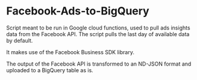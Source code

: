 # Facebook-Ads-to-BigQuery

Script meant to be run in Google cloud functions, used to pull ads insights data from the Facebook API.
The script pulls the last day of available data by default.

It makes use of the Facebook Business SDK library.

The output of the Facebook API is transformed to an ND-JSON format and uploaded to a BigQuery table as is.
